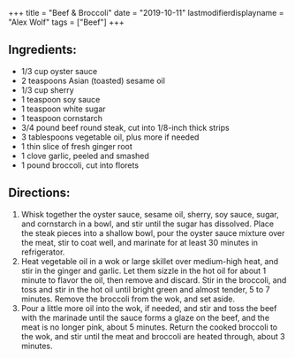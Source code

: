 +++
title = "Beef & Broccoli"
date = "2019-10-11"
lastmodifierdisplayname = "Alex Wolf"
tags = ["Beef"]
+++

## Ingredients:

* 1/3 cup oyster sauce
* 2 teaspoons Asian (toasted) sesame oil
* 1/3 cup sherry
* 1 teaspoon soy sauce
* 1 teaspoon white sugar
* 1 teaspoon cornstarch
* 3/4 pound beef round steak, cut into 1/8-inch thick strips		
* 3 tablespoons vegetable oil, plus more if needed
* 1 thin slice of fresh ginger root
* 1 clove garlic, peeled and smashed
* 1 pound broccoli, cut into florets

## Directions:

1.	Whisk together the oyster sauce, sesame oil, sherry, soy sauce, sugar, and cornstarch in a bowl, and stir until the sugar has dissolved. Place the steak pieces into a shallow bowl, pour the oyster sauce mixture over the meat, stir to coat well, and marinate for at least 30 minutes in refrigerator.
2.	Heat vegetable oil in a wok or large skillet over medium-high heat, and stir in the ginger and garlic. Let them sizzle in the hot oil for about 1 minute to flavor the oil, then remove and discard. Stir in the broccoli, and toss and stir in the hot oil until bright green and almost tender, 5 to 7 minutes. Remove the broccoli from the wok, and set aside.
3.	Pour a little more oil into the wok, if needed, and stir and toss the beef with the marinade until the sauce forms a glaze on the beef, and the meat is no longer pink, about 5 minutes. Return the cooked broccoli to the wok, and stir until the meat and broccoli are heated through, about 3 minutes.
